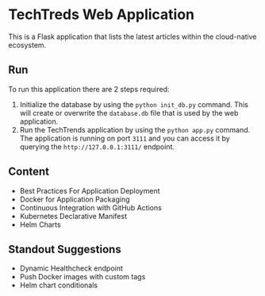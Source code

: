 # TechTreds Web Application

This is a Flask application that lists the latest articles within the cloud-native ecosystem.

## Run 

To run this application there are 2 steps required:

1. Initialize the database by using the `python init_db.py` command. This will create or overwrite the `database.db` file that is used by the web application.
2.  Run the TechTrends application by using the `python app.py` command. The application is running on port `3111` and you can access it by querying the `http://127.0.0.1:3111/` endpoint.

## Content

* Best Practices For Application Deployment
* Docker for Application Packaging
* Continuous Integration with GitHub Actions
* Kubernetes Declarative Manifest
* Helm Charts

## Standout Suggestions

* Dynamic Healthcheck endpoint
* Push Docker images with custom tags
* Helm chart conditionals
